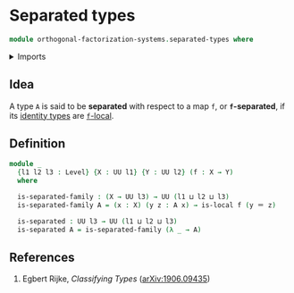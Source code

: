 # Separated types

```agda
module orthogonal-factorization-systems.separated-types where
```

<details><summary>Imports</summary>

```agda
open import foundation.identity-types
open import foundation.universe-levels

open import orthogonal-factorization-systems.local-types
```

</details>

## Idea

A type `A` is said to be **separated** with respect to a map `f`, or
**`f`-separated**, if its [identity types](foundation-core.identity-types.md)
are [`f`-local](orthogonal-factorization-systems.local-types.md).

## Definition

```agda
module _
  {l1 l2 l3 : Level} {X : UU l1} {Y : UU l2} (f : X → Y)
  where

  is-separated-family : (X → UU l3) → UU (l1 ⊔ l2 ⊔ l3)
  is-separated-family A = (x : X) (y z : A x) → is-local f (y ＝ z)

  is-separated : UU l3 → UU (l1 ⊔ l2 ⊔ l3)
  is-separated A = is-separated-family (λ _ → A)
```

## References

1. Egbert Rijke, _Classifying Types_
   ([arXiv:1906.09435](https://arxiv.org/abs/1906.09435))
